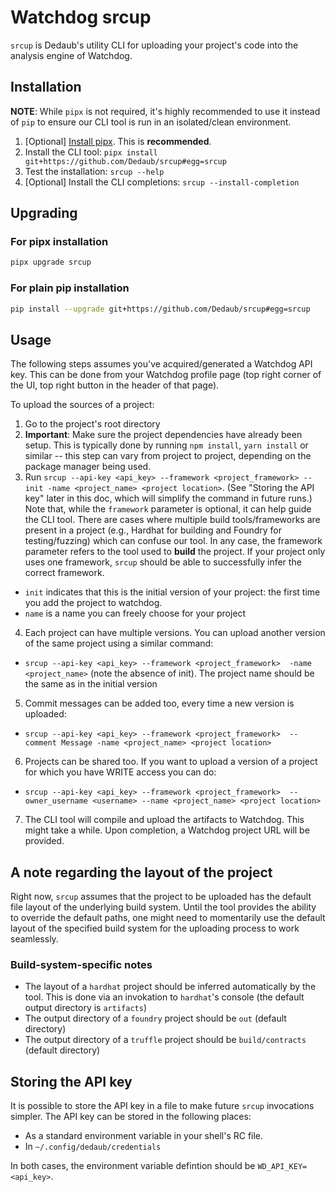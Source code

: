 # Watchdog srcup

`srcup` is Dedaub's utility CLI for uploading your project's code into the analysis engine of Watchdog.

## Installation

**NOTE**: While `pipx` is not required, it's highly recommended to use it instead of `pip` to ensure our
CLI tool is run in an isolated/clean environment. 

1. [Optional] [Install pipx](https://pypa.github.io/pipx/). This is **recommended**.
2. Install the CLI tool: `pipx install git+https://github.com/Dedaub/srcup#egg=srcup`
3. Test the installation: `srcup --help`
4. [Optional] Install the CLI completions: `srcup --install-completion`


## Upgrading

### For pipx installation
```bash
pipx upgrade srcup
```

### For plain pip installation
```bash
pip install --upgrade git+https://github.com/Dedaub/srcup#egg=srcup
```

## Usage

The following steps assumes you've acquired/generated a Watchdog API key. This can be done from your Watchdog
profile page (top right corner of the UI, top right button in the header of that page).

To upload the sources of a project:
1. Go to the project's root directory
2. **Important**: Make sure the project dependencies have already been setup. This is typically done by running
`npm install`, `yarn install` or similar -- this step can vary from project to project, depending on the package
manager being used.
3. Run `srcup --api-key <api_key> --framework <project_framework> --init -name <project_name> <project location>`. (See "Storing the API key" later in this doc, 
which will simplify the command in future runs.) Note that, while the `framework`
parameter is optional, it can help guide the CLI tool. There are cases where multiple build tools/frameworks are
present in a project (e.g., Hardhat for building and Foundry for testing/fuzzing) which can confuse our tool. In
any case, the framework parameter refers to the tool used to **build** the project. If your project only uses one
framework, `srcup` should be able to successfully infer the correct framework.
  * `init` indicates that this is the initial version of your project: the first time you add the project to watchdog.
  * `name` is a name you can freely choose for your project
4. Each project can have multiple versions. You can upload another version of the same project using a similar command:
 * `srcup --api-key <api_key> --framework <project_framework>  -name <project_name>` (note the absence of init). The project
name should be the same as in the initial version
5. Commit messages can be added too, every time a new version is uploaded:
  * `srcup --api-key <api_key> --framework <project_framework>  --comment Message -name <project_name> <project location>`
6. Projects can be shared too. If you want to upload a version of a project for which you have WRITE access you can do:
 * `srcup --api-key <api_key> --framework <project_framework>  --owner_username <username> --name <project_name> <project location>`
7. The CLI tool will compile and upload the artifacts to Watchdog. This might take a while. Upon completion, a
Watchdog project URL will be provided.

## A note regarding the layout of the project
Right now, `srcup` assumes that the project to be uploaded has the default file layout of the underlying build system. Until the tool provides the ability to override the default paths,
one might need to momentarily use the default layout of the specified build system for the uploading process to work seamlessly.

### Build-system-specific notes
- The layout of a `hardhat` project should be inferred automatically by the tool. This is done via an invokation to `hardhat`'s console (the default output directory is `artifacts`)
- The output directory of a `foundry` project should be `out` (default directory)
- The output directory of a `truffle` project should be `build/contracts` (default directory)

## Storing the API key

It is possible to store the API key in a file to make future `srcup` invocations simpler. The API key can be stored
in the following places:
- As a standard environment variable in your shell's RC file.
- In `~/.config/dedaub/credentials`

In both cases, the environment variable defintion should be `WD_API_KEY=<api_key>`.
